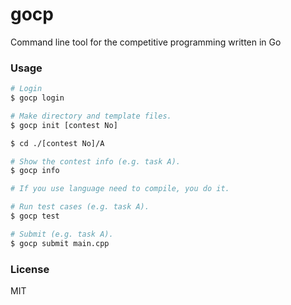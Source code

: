 # gocp

Command line tool for the competitive programming written in Go

### Usage

```sh 
# Login
$ gocp login

# Make directory and template files.
$ gocp init [contest No]

$ cd ./[contest No]/A

# Show the contest info (e.g. task A).
$ gocp info

# If you use language need to compile, you do it.

# Run test cases (e.g. task A).
$ gocp test

# Submit (e.g. task A).
$ gocp submit main.cpp
```

### License

MIT
